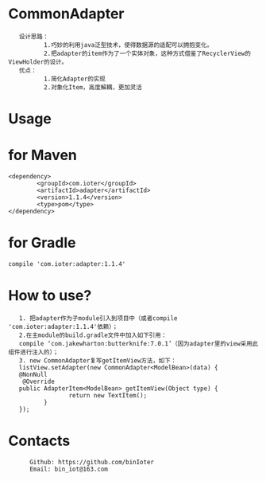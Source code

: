 # CommonAdapter
       设计思路：
              1.巧妙的利用java泛型技术，使得数据源的适配可以拥抱变化。
              2.把adapter的item作为了一个实体对象，这种方式借鉴了RecyclerView的ViewHolder的设计。
       优点：
              1.简化Adapter的实现
              2.对象化Item，高度解耦，更加灵活

# Usage
# for Maven
    <dependency>
            <groupId>com.ioter</groupId>
            <artifactId>adapter</artifactId>
            <version>1.1.4</version>
            <type>pom</type>
    </dependency>
# for Gradle
    compile 'com.ioter:adapter:1.1.4'
# How to use?
       1. 把adapter作为子module引入到项目中（或者compile 'com.ioter:adapter:1.1.4'依赖）；
       2.在主module的build.gradle文件中加入如下引用：
       compile ‘com.jakewharton:butterknife:7.0.1’（因为adapter里的view采用此组件进行注入的）；
       3. new CommonAdapter复写getItemView方法，如下：
       listView.setAdapter(new CommonAdapter<ModelBean>(data) {
       @NonNull    
        @Override    
       public AdapterItem<ModelBean> getItemView(Object type) {
                     return new TextItem();   
              }
       });
# Contacts

          Github: https://github.com/binIoter
          Email: bin_iot@163.com
